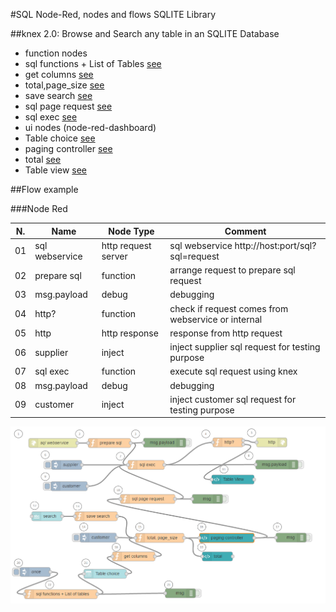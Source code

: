 #SQL Node-Red, nodes and flows SQLITE Library

##knex 2.0: Browse and Search any table in an SQLITE Database

* function nodes
 * sql functions + List of Tables [see](https://github.com/gbrault/gistfiles/blob/master/lib/SQL/sql%20functions%20-%20List%20of%20Tables.md)
 * get columns [see](https://github.com/gbrault/gistfiles/blob/master/lib/SQL/get%20columns.md)
 * total,page_size [see](https://github.com/gbrault/gistfiles/blob/master/lib/SQL/total%2Cpage_size.md)
 * save search [see](https://github.com/gbrault/gistfiles/blob/master/lib/SQL/save%20search.md)
 * sql page request [see](https://github.com/gbrault/gistfiles/blob/master/lib/SQL/sql%20page%20request.md)
 * sql exec [see](https://github.com/gbrault/gistfiles/blob/master/lib/SQL/sql%20exec.md)
* ui nodes (node-red-dashboard)
 * Table choice [see](https://github.com/gbrault/gistfiles/blob/master/lib/SQL/Table%20choice.md)
 * paging controller [see](https://github.com/gbrault/gistfiles/blob/master/lib/SQL/paging%20controller.md)
 * total [see]()
 * Table view [see]()
 
##Flow example

###Node Red

| N.  | Name              | Node Type           | Comment                                                                 |
| --- | ----------------- | ------------------- | ----------------------------------------------------------------------- |
|  01 | sql webservice    | http request server | sql webservice http://host:port/sql?sql=request                         |
|  02 | prepare sql       | function            | arrange request to prepare sql request                                  |
|  03 | msg.payload       | debug               | debugging                                                               |
|  04 | http?             | function            | check if request comes from webservice or internal                      |
|  05 | http              | http response       | response from http request                                              |
|  06 | supplier          | inject              | inject supplier sql request for testing purpose                         |
|  07 | sql exec          | function            | execute sql request using knex                                          |
|  08 | msg.payload       | debug               | debugging                                                               |
|  09 | customer          | inject              | inject customer sql request for testing purpose                         |

![alt_tag](https://raw.githubusercontent.com/gbrault/gistfiles/master/lib/SQL/Sqlite%20Table%20Browse%20and%20Search.png)
